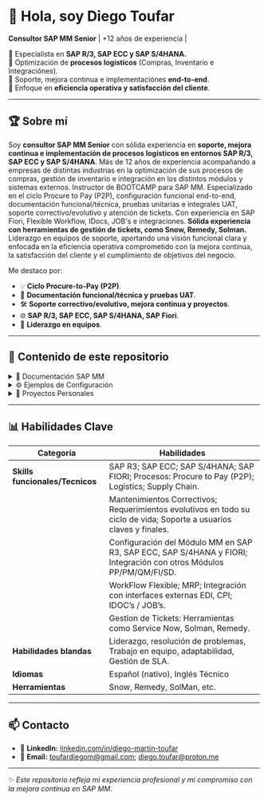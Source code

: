 # 👋 Hola, soy Diego Toufar

**Consultor SAP MM Senior** | +12 años de experiencia |

💼 Especialista en **SAP R/3, SAP ECC y SAP S/4HANA.**  
🔹 Optimización de **procesos logísticos** (Compras, Inventario e Integraciónes).  
🔹 Soporte, mejora continua e implementaciónes **end-to-end**.  
🔹 Enfoque en **eficiencia operativa y satisfacción del cliente**.  

---

## 🏆 Sobre mí

Soy **consultor SAP MM Senior** con sólida experiencia en **soporte, mejora continua e implementación de procesos logísticos en entornos SAP R/3, SAP ECC y SAP S/4HANA**. Más de 12 años de experiencia acompañando a empresas de distintas industrias en la optimización de sus procesos de compras, gestión de inventario e integración en los distintos módulos y sistemas externos.
Instructor de BOOTCAMP para SAP MM.
Especializado en el ciclo Procure to Pay (P2P), configuración funcional end-to-end, documentación funcional/técnica, pruebas unitarias e integrales UAT, soporte correctivo/evolutivo y atención de tickets.
Con experiencia en SAP Fiori, Flexible Workflow, IDocs, JOB's e integraciones.
**Sólida experiencia con herramientas de gestión de tickets, como Snow, Remedy, Solman.** 
Liderazgo en equipos de soporte, aportando una visión funcional clara y enfocada en la eficiencia operativa comprometido con la mejora continua, la satisfacción del cliente y el cumplimiento de objetivos del negocio.

Me destaco por:  
- 💡 **Ciclo Procure-to-Pay (P2P)**.
- 📝 **Documentación funcional/técnica y pruebas UAT**.  
- 🛠️ **Soporte correctivo/evolutivo, mejora continua y proyectos**.  
- 🌐 **SAP R/3, SAP ECC, SAP S/4HANA, SAP Fiori**.
- 🎯 **Liderazgo en equipos**.

---

## 📂 Contenido de este repositorio

<details>
<summary>📘 Documentación SAP MM</summary>
  
- Manuales de procesos logísticos  
- Guías rápidas y presentaciones para usuarios  
- Documentación de proyectos y lecciones aprendidas  

</details>

<details>
<summary>⚙️ Ejemplos de Configuración</summary>

- **SPRO**: Configuración de MM paso a paso  
- **LSMW**: Cargas masivas y plantillas  
- **S/4HANA**: Diferencias clave vs ECC  
- Integraciones y flujos con **IDocs y JOBs**  

</details>

<details>
<summary>💼 Proyectos Personales</summary>

- Casos prácticos de soporte y optimización  
- Ejemplos de tickets resueltos  
- Mejores prácticas y estrategias de mejora continua  

</details>

---

## 📊 Habilidades Clave

| Categoría                | Habilidades                                                                                             |
|------------------------- |---------------------------------------------------------------------------------------------------------| 
| **Skills funcionales/Tecnicos** | SAP R3; SAP ECC; SAP S/4HANA; SAP FIORI; Procesos: Procure to Pay (P2P); Logistics; Supply Chain.|
||Mantenimientos Correctivos; Requerimientos evolutivos en todo su ciclo de vida; Soporte a usuarios claves y finales.               |
||Configuración del Módulo MM en SAP R3, SAP ECC, SAP S/4HANA y FIORI; Integración con otros Módulos PP/PM/QM/FI/SD.                 |
||WorkFlow Flexible; MRP; Integración con interfaces externas EDI, CPI; IDOC’s / JOB’s.                                              |
||Gestion de Tickets: Herramientas como Service Now, Solman, Remedy.                                                                 | 
| **Habilidades blandas**  | Liderazgo, resolución de problemas, Trabajo en equipo, adaptabilidad, Gestión de SLA.                   |
| **Idiomas**              | Español (nativo), Inglés Técnico                                                                        |
| **Herramientas**         | Snow, Remedy, SolMan, etc.                                                                              |


---

## 📫 Contacto

- 💼 **LinkedIn:** [linkedin.com/in/diego-martin-toufar](#)  
- 📧 **Email:** toufardiegom@gmail.com; diego.toufar@proton.me

---

✨ *Este repositorio refleja mi experiencia profesional y mi compromiso con la mejora continua en SAP MM.*  
